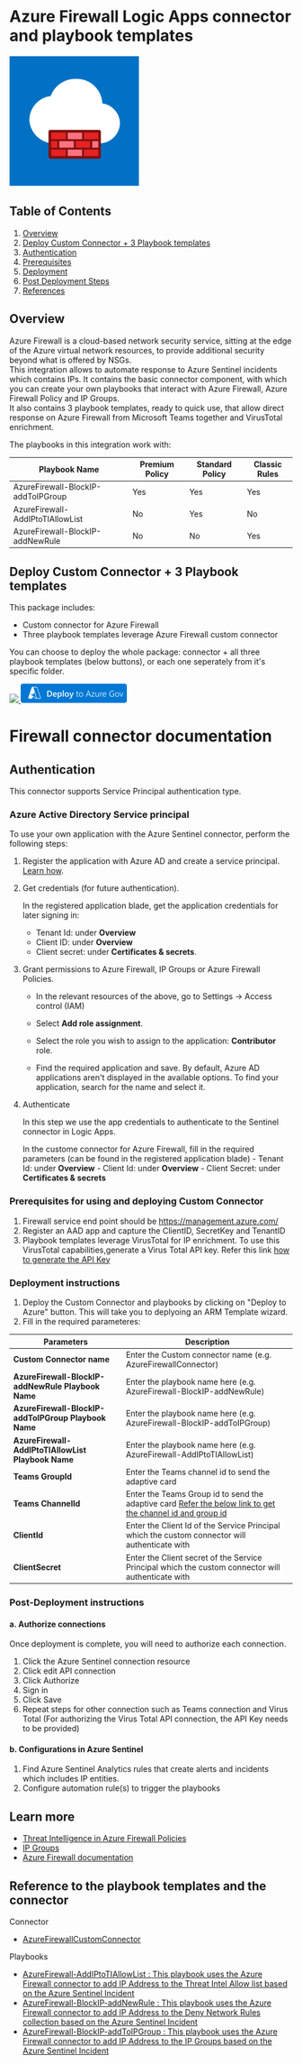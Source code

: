 # Azure Firewall Logic Apps connector and playbook templates

![Azure Firewall](./AzureFirewallConnector/AzureFirewallCustomConnector.png)<br>

## Table of Contents

1. [Overview](#overview)
1. [Deploy Custom Connector + 3 Playbook templates](#deployall)
1. [Authentication](#authentication)
1. [Prerequisites](#prerequisites)
1. [Deployment](#deployment)
1. [Post Deployment Steps](#postdeployment)
1. [References](#references)


<a name="overview">

## Overview
Azure Firewall is a cloud-based network security service, sitting at the edge of the Azure virtual network resources, to provide additional security beyond what is offered by NSGs. <br>
This integration allows to automate response to Azure Sentinel incidents which contains IPs. It contains the basic connector component, with which you can create your own playbooks that interact with Azure Firewall, Azure Firewall Policy and IP Groups. <br>
It also contains 3 playbook templates, ready to quick use, that allow direct response on Azure Firewall from Microsoft Teams together and VirusTotal enrichment.

The playbooks in this integration work with:

| **Playbook Name**                  | **Premium Policy** | **Standard Policy** | **Classic Rules** |
|------------------------------------|--------------------|---------------------|-------------------|
| AzureFirewall-BlockIP-addToIPGroup | Yes                | Yes | Yes |
| AzureFirewall-AddIPtoTIAllowList   | No                 | Yes | No |
| AzureFirewall-BlockIP-addNewRule   | No                 | No | Yes |

<a name="deployall">

## Deploy Custom Connector + 3 Playbook templates
This package includes:
* Custom connector for Azure Firewall
* Three playbook templates leverage Azure Firewall custom connector

You can choose to deploy the whole package: connector + all three playbook templates (below buttons), or each one seperately from it's specific folder.

<a href="https://portal.azure.com/#create/Microsoft.Template/uri/https%3A%2F%2Fraw.githubusercontent.com%2FAzure%2FAzure-Sentinel%2Fmaster%2FPlaybooks%2FAzureFirewall%2Fazuredeploy.json" target="_blank">
    <img src="https://aka.ms/deploytoazurebutton"/>
</a>

<a href="https://portal.azure.us/#create/Microsoft.Template/uri/https%3A%2F%2Fraw.githubusercontent.com%2FAzure%2FAzure-Sentinel%2Fmaster%2FPlaybooks%2FAzureFirewall%2Fazuredeploy.json" target="_blank">
   <img src="https://raw.githubusercontent.com/Azure/azure-quickstart-templates/master/1-CONTRIBUTION-GUIDE/images/deploytoazuregov.png"/>    
</a>


# Firewall connector documentation 

<a name="authentication">

## Authentication
This connector supports Service Principal authentication type.
### Azure Active Directory Service principal
To use your own application with the Azure Sentinel connector, perform the following steps:

1. Register the application with Azure AD and create a service principal. [Learn how](https://docs.microsoft.com/azure/active-directory/develop/howto-create-service-principal-portal#register-an-application-with-azure-ad-and-create-a-service-principal).

1. Get credentials (for future authentication).

    In the registered application blade, get the application credentials for later signing in:

    - Tenant Id: under **Overview**
    - Client ID: under **Overview**
    - Client secret: under **Certificates & secrets**.

1. Grant permissions to Azure Firewall, IP Groups or Azure Firewall Policies.

    - In the relevant resources of the above, go to Settings -> Access control (IAM)

    - Select **Add role assignment**.

    - Select the role you wish to assign to the application: **Contributor** role.

    - Find the required application and save. By default, Azure AD applications aren't displayed in the available options. To find your application, search for the name and select it.

1. Authenticate

    In this step we use the app credentials to authenticate to the Sentinel connector in Logic Apps.

    In the custome connector for Azure Firewall, fill in the required parameters (can be found in the registered application blade)
        - Tenant Id: under **Overview**
        - Client Id: under **Overview**
        - Client Secret: under **Certificates & secrets**

<a name="prerequisites">

### Prerequisites for using and deploying Custom Connector
1. Firewall service end point should be https://management.azure.com/
2. Register an AAD app and capture the ClientID, SecretKey and TenantID
3. Playbook templates leverage VirusTotal for IP enrichment. To use this VirusTotal capabilities,generate a Virus Total API key. Refer this link [ how to generate the API Key](https://developers.virustotal.com/v3.0/reference#getting-started)

<a name="deployment">

### Deployment instructions 
1. Deploy the Custom Connector and playbooks by clicking on "Deploy to Azure" button. This will take you to deplyoing an ARM Template wizard.
2. Fill in the required parameteres:

| Parameters | Description |
|----------------|--------------|
|**Custom Connector name**| Enter the Custom connector name (e.g. AzureFirewallConnector)|
|**AzureFirewall-BlockIP-addNewRule Playbook Name**|  Enter the playbook name here (e.g. AzureFirewall-BlockIP-addNewRule)|
|**AzureFirewall-BlockIP-addToIPGroup Playbook Name** | Enter the playbook name here (e.g. AzureFirewall-BlockIP-addToIPGroup)| 
|**AzureFirewall-AddIPtoTIAllowList Playbook Name** |Enter the playbook name here (e.g. AzureFirewall-AddIPtoTIAllowList)|
|**Teams GroupId** | Enter the Teams channel id to send the adaptive card|
|**Teams ChannelId** | Enter the Teams Group id to send the adaptive card [Refer the below link to get the channel id and group id](https://docs.microsoft.com/powershell/module/teams/get-teamchannel?view=teams-ps)|
|**ClientId** | Enter the Client Id of the Service Principal which the custom connector will authenticate with|
|**ClientSecret** | Enter the Client secret of the Service Principal which the custom connector will authenticate with|
<a name="postdeployment">

### Post-Deployment instructions 
#### a. Authorize connections
Once deployment is complete, you will need to authorize each connection.
 1. Click the Azure Sentinel connection resource
 2. Click edit API connection
 3. Click Authorize
 4. Sign in
 5. Click Save
 6. Repeat steps for other connection such as Teams connection and Virus Total (For authorizing the Virus Total API connection, the API Key needs to be provided)

#### b. Configurations in Azure Sentinel
1. Find Azure Sentinel Analytics rules that create alerts and incidents which includes IP entities.
2. Configure automation rule(s) to trigger the playbooks


<a name="references">

## Learn more
*  [Threat Intelligence in Azure Firewall Policies](https://docs.microsoft.com/azure/firewall/threat-intel)
*  [IP Groups](https://docs.microsoft.com/azure/firewall/ip-groups)
*  [Azure Firewall documentation](https://docs.microsoft.com/azure/firewall/)

##  Reference to the playbook templates and the connector

 Connector
* [AzureFirewallCustomConnector](https://github.com/Azure/Azure-Sentinel/tree/master/Playbooks/AzureFirewall/AzureFirewallConnector)

Playbooks
* [AzureFirewall-AddIPtoTIAllowList : This playbook uses the Azure Firewall connector to add IP Address to the Threat Intel Allow list based on the Azure Sentinel Incident](https://github.com/Azure/Azure-Sentinel/tree/master/Playbooks/AzureFirewall/AzureFirewall-BlockIP-addToIPGroup)
* [AzureFirewall-BlockIP-addNewRule : This playbook uses the Azure Firewall connector to add IP Address to the Deny Network Rules collection based on the Azure Sentinel Incident](https://github.com/Azure/Azure-Sentinel/tree/master/Playbooks/AzureFirewall/AzureFirewall-BlockIP-addNewRule)
* [AzureFirewall-BlockIP-addToIPGroup : This playbook uses the Azure Firewall connector to add IP Address to the IP Groups based on the Azure Sentinel Incident ](https://github.com/Azure/Azure-Sentinel/tree/master/Playbooks/AzureFirewall/AzureFirewall-AddIPtoTIAllowList)
